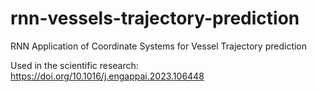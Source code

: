 # rnn-vessels-trajectory-prediction
RNN Application of Coordinate Systems for Vessel Trajectory prediction

Used in the scientific research: https://doi.org/10.1016/j.engappai.2023.106448
